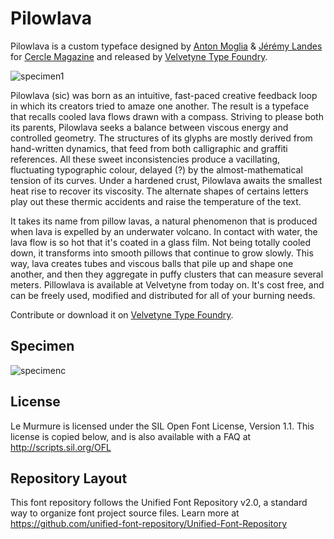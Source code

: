 # Pilowlava

Pilowlava is a custom typeface designed by [Anton Moglia](http://moglia.fr) & [Jérémy Landes](http://studiotriple.fr/) for [Cercle Magazine](http://cerclemagazine.com/) and released by [Velvetyne Type Foundry](http://velvetyne.fr/fonts/pilowlava/).

![specimen1](documentation/specimen/specimen_pilowlava_01.png)

Pilowlava (sic) was born as an intuitive, fast-paced creative feedback loop in which its creators tried to amaze one another. The result is a typeface that recalls cooled lava flows drawn with a compass. Striving to please both its parents, Pilowlava seeks a balance between viscous energy and controlled geometry. The structures of its glyphs are mostly derived from hand-written dynamics, that feed from both calligraphic and graffiti references. All these sweet inconsistencies produce a vacillating, fluctuating typographic colour, delayed (?) by the almost-mathematical tension of its curves. Under a hardened crust, Pilowlava awaits the smallest heat rise to recover its viscosity. The alternate shapes of certains letters play out these thermic accidents and raise the temperature of the text.

It takes its name from pillow lavas, a natural phenomenon that is produced when lava is expelled by an underwater volcano. In contact with water, the lava flow is so hot that it's coated in a glass film. Not being totally cooled down, it transforms into smooth pillows that continue to grow slowly. This way, lava creates tubes and viscous balls that pile up and shape one another, and then they aggregate in puffy clusters that can measure several meters. Pillowlava is available at Velvetyne from today on. It's cost free, and can be freely used, modified and distributed for all of your burning needs.

Contribute or download it on [Velvetyne Type Foundry](http://velvetyne.fr/fonts/pilowlava/).

## Specimen

![specimenc](documentation/specimen/specimen_pilowlava_02.png)

## License

Le Murmure is licensed under the SIL Open Font License, Version 1.1.
This license is copied below, and is also available with a FAQ at
http://scripts.sil.org/OFL

## Repository Layout

This font repository follows the Unified Font Repository v2.0,
a standard way to organize font project source files. Learn more at
https://github.com/unified-font-repository/Unified-Font-Repository
